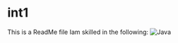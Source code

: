 # int1
This is a ReadMe file
Iam skilled in the following:
![Java](https://img.shields.io/badge/Java-Programming-007396?logo=java&logoColor=white)
